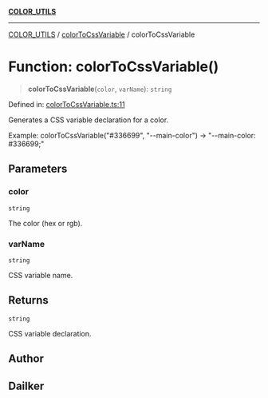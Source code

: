 [**COLOR_UTILS**](../../README.md)

***

[COLOR_UTILS](../../README.md) / [colorToCssVariable](../README.md) / colorToCssVariable

# Function: colorToCssVariable()

> **colorToCssVariable**(`color`, `varName`): `string`

Defined in: [colorToCssVariable.ts:11](https://github.com/dailker/everyutil/blob/88c583cdd8386be54599315f93f88880d20b94f3/src/color/colorToCssVariable.ts#L11)

Generates a CSS variable declaration for a color.

Example: colorToCssVariable("#336699", "--main-color") → "--main-color: #336699;"

## Parameters

### color

`string`

The color (hex or rgb).

### varName

`string`

CSS variable name.

## Returns

`string`

CSS variable declaration.

## Author

## Dailker
